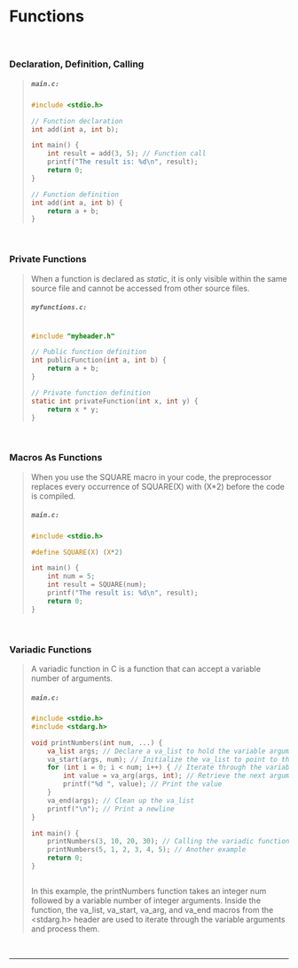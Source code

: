 # Functions

<br>

### Declaration, Definition, Calling

<blockquote>

<h5 a><strong><code>main.c:</code></strong></h5>

```c
#include <stdio.h>

// Function declaration
int add(int a, int b);

int main() {
    int result = add(3, 5); // Function call
    printf("The result is: %d\n", result);
    return 0;
}

// Function definition
int add(int a, int b) {
    return a + b;
}

```

</blockquote>
  
<br>

### Private Functions

<blockquote>

When a function is declared as *static*, it is only visible within the same source file and cannot be accessed from other source files.

<h5 a><strong><code>myfunctions.c:</code></strong></h5>

```c

#include "myheader.h"

// Public function definition
int publicFunction(int a, int b) {
    return a + b;
}

// Private function definition
static int privateFunction(int x, int y) {
    return x * y;
}

```

</blockquote>
  
<br>

### Macros As Functions

<blockquote>

When you use the SQUARE macro in your code, the preprocessor replaces every occurrence of SQUARE(X) with (X*2) before the code is compiled.

<h5 a><strong><code>main.c:</code></strong></h5>

```c
#include <stdio.h>

#define SQUARE(X) (X*2)

int main() {
    int num = 5;
    int result = SQUARE(num);
    printf("The result is: %d\n", result);
    return 0;
}

```

</blockquote>
  
<br>

### Variadic Functions

<blockquote>

A variadic function in C is a function that can accept a variable number of arguments.

<h5 a><strong><code>main.c:</code></strong></h5>

```c
#include <stdio.h>
#include <stdarg.h>

void printNumbers(int num, ...) {
    va_list args; // Declare a va_list to hold the variable arguments
    va_start(args, num); // Initialize the va_list to point to the first variable argument
    for (int i = 0; i < num; i++) { // Iterate through the variable arguments
        int value = va_arg(args, int); // Retrieve the next argument from the va_list
        printf("%d ", value); // Print the value
    }
    va_end(args); // Clean up the va_list
    printf("\n"); // Print a newline
}

int main() {
    printNumbers(3, 10, 20, 30); // Calling the variadic function
    printNumbers(5, 1, 2, 3, 4, 5); // Another example
    return 0;
}



```

In this example, the printNumbers function takes an integer num followed by a variable number of integer arguments. Inside the function, the va_list, va_start, va_arg, and va_end macros from the <stdarg.h> header are used to iterate through the variable arguments and process them.

</blockquote>
  
<br>


---
